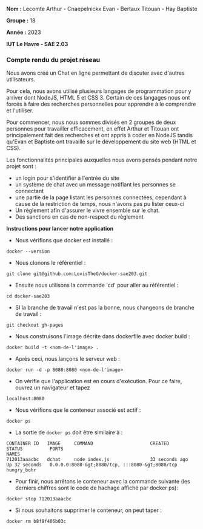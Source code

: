 **Nom :** Lecomte Arthur - Cnaepelnickx Evan - Bertaux Titouan - Hay Baptiste

**Groupe :** 18

**Année :** 2023

**IUT Le Havre - SAE 2.03**

### Compte rendu du projet réseau 


Nous avons créé un Chat en ligne permettant de discuter avec d'autres utilisateurs.

Pour cela, nous avons utilisé plusieurs langages de programmation pour y arriver dont NodeJS, HTML 5 et CSS 3. Certain de ces langages nous ont forcés à faire des recherches personnelles pour apprendre à le comprendre et l'utiliser.

Pour commencer, nous nous sommes divisés en 2 groupes de deux personnes pour travailler efficacement, en effet Arthur et Titouan ont principalement fait des recherches et ont appris à coder en NodeJS tandis qu'Evan et Baptiste ont travaillé sur le développement du site web (HTML et CSS).

Les fonctionnalités principales auxquelles nous avons pensés pendant notre projet sont :
- un login pour s'identifier à l'entrée du site
- un système de chat avec un message notifiant les personnes se connectant
- une partie de la page listant les personnes connectées, cependant à cause de la restriction de temps, nous n'avons pas pu lister ceux-ci
- Un règlement afin d'assurer le vivre ensemble sur le chat.
- Des sanctions en cas de non-respect du règlement




**Instructions pour lancer notre application**

- Nous vérifions que docker est installé :
```shell
docker --version
```

- Nous clonons le référentiel :
 ```shell
git clone git@github.com:LovisTheG/docker-sae203.git
```

- Ensuite nous utilisons la commande 'cd' pour aller au référentiel :
```shell
cd docker-sae203
```

- SI la branche de travail n'est pas la bonne, nous changeons de branche de travail :
```shell
git checkout gh-pages
```

- Nous construisons l'image décrite dans dockerfile avec docker build : 
```shell
docker build -t <nom-de-l'image> .
```

- Après ceci, nous lançons le serveur web :
```shell
docker run -d -p 8080:8080 <nom-de-l'image>
```

- On vérifie que l'application est en cours d'exécution. Pour ce faire, ouvrez un navigateur et tapez 
```
localhost:8080
```

- Nous vérifions que le conteneur associé est actif :
```shell
docker ps
```

- La sortie de ```docker ps``` doit être similaire à :
```shell
CONTAINER ID   IMAGE     COMMAND                     CREATED          STATUS          PORTS                                             NAMES
712013aaacbc   dchat     node index.js               33 seconds ago   Up 32 seconds   0.0.0.0:8080-&gt;8080/tcp, :::8080-&gt;8080/tcp   hungry_bohr
```

- Pour finir, nous arrêtons le conteneur avec la commande suivante (les derniers chiffres sont le code de hachage affiché par docker ps):
```shell
docker stop 712013aaacbc
```

- Si nous souhaitons supprimer le conteneur, on peut taper :
```shell
docker rm b8f8f406b03c
```
